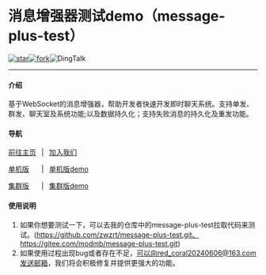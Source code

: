 
# 消息增强器测试demo（message-plus-test）

<a href='https://gitee.com/modmb/message-plus/stargazers'><img src='https://gitee.com/modmb/message-plus/badge/star.svg?theme=dark' alt='star'></img></a><a href='https://gitee.com/modmb/message-plus/members'><img src='https://gitee.com/modmb/message-plus/badge/fork.svg?theme=dark' alt='fork'></img></a>![DingTalk](https://img.shields.io/static/v1?label=Github&message=message-plus&color=orange)

---

#### 介绍

基于WebSocket的消息增强器，帮助开发者快速开发即时聊天系统。支持单发、群发、聊天室及系统功能;以及数据持久化；支持失败消息的持久化及重发功能。

#### 导航

<a href="https://zwzrt.github.io/">前往主页</a>
&ensp;|&ensp;
<a href="https://zwzrt.github.io/">加入我们</a>

<a href="https://gitee.com/modmb/message-plus">单机版</a>
&emsp;&ensp;|&ensp;
<a href="https://gitee.com/modmb/message-plus-test">单机版demo</a>

<a href="https://gitee.com/modmb/message-plus-cluster">集群版</a>
&emsp;&ensp;|&ensp;
<a href="https://gitee.com/modmb/message-plus-cluster-test">集群版demo</a>


#### 使用说明

1.  如果你想要测试一下，可以去我的仓库中的message-plus-test拉取代码来测试。(https://github.com/zwzrt/message-plus-test.git、 https://gitee.com/modmb/message-plus-test.git)
2.  如果使用过程出现bug或者存在不足，可以向red_coral20240606@163.com发送邮箱，我们将会积极修复并提供更强大的功能。
